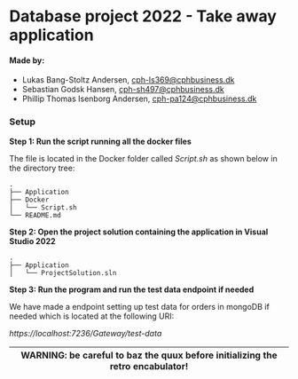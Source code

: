 # Database project 2022 - Take away application 

#### Made by: ####

* Lukas Bang-Stoltz Andersen, cph-ls369@cphbusiness.dk
* Sebastian Godsk Hansen, cph-sh497@cphbusiness.dk 
* Phillip Thomas Isenborg Andersen, cph-pa124@cphbusiness.dk


### Setup

**Step 1: Run the script running all the docker files**

The file is located in the Docker folder called *Script.sh* as shown below in the directory tree:

```
.
├── Application
├── Docker
│   └── Script.sh
└── README.md
```

**Step 2: Open the project solution containing the application in Visual Studio 2022**

```
.
├── Application
│   └── ProjectSolution.sln

```
**Step 3: Run the program and run the test data endpoint if needed**

We have made a endpoint setting up test data for orders in mongoDB if needed which is located at the following URI:

*https://localhost:7236/Gateway/test-data*

| WARNING: be careful to baz the quux before initializing the retro encabulator! |
| --- |



